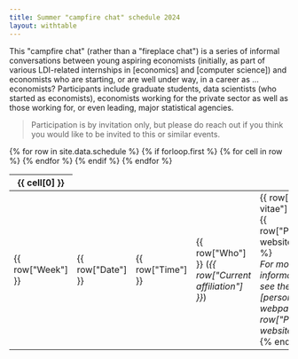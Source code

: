 ```yaml
---
title: Summer "campfire chat" schedule 2024
layout: withtable
---
```


This "campfire chat" (rather than a "fireplace chat") is a series of informal conversations between young aspiring economists (initially, as part of various LDI-related internships in [economics] and [computer science]) and economists who are starting, or are well under way, in a career as ... economists? Participants include graduate students, data scientists (who started as economists), economists working for the private sector as well as those working for, or even leading, major statistical agencies. 

> Participation is by invitation only, but please do reach out if you think you would like to be invited to this or similar events.


<table class="display">
  {% for row in site.data.schedule %}
    {% if forloop.first %}
    <thead>
    <tr>
      {% for cell in row %}
        <th>{{ cell[0] }}</th>
      {% endfor %}
    </tr>
    </thead>
    {% endif %}

  <!-- manually constructing table -->
  <!-- Week,Date,Time,Who,Current affiliation,Brief vitae,Personal website -->
  <tr>
    <td> {{ row["Week"] }} </td>
    <td> {{ row["Date"] }} </td>
    <td> {{ row["Time"] }} </td>
    <td> {{ row["Who"] }} (<em>{{ row["Current affiliation"] }}</em>) </td>
    <td> {{ row["Brief vitae"] }} 
    {% if {{ row["Personal website"] }} %}
        <br/><em>For more information, see the [personal webpage]({{ row["Personal website"] }})</em> 
        {% endif %}
        </td>
  </tr>
  {% endfor %}
</table>

